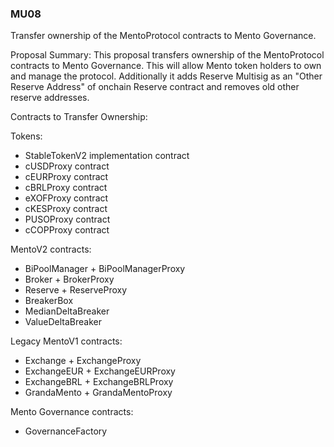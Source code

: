 ### MU08

Transfer ownership of the MentoProtocol contracts to Mento Governance.

Proposal Summary:
This proposal transfers ownership of the MentoProtocol contracts to Mento Governance. This will allow Mento token holders to own and manage the protocol. Additionally it adds Reserve Multisig as an "Other Reserve Address" of onchain Reserve contract and removes old other reserve addresses.

Contracts to Transfer Ownership:

Tokens:

- StableTokenV2 implementation contract
- cUSDProxy contract
- cEURProxy contract
- cBRLProxy contract
- eXOFProxy contract
- cKESProxy contract
- PUSOProxy contract
- cCOPProxy contract

MentoV2 contracts:

- BiPoolManager + BiPoolManagerProxy
- Broker + BrokerProxy
- Reserve + ReserveProxy
- BreakerBox
- MedianDeltaBreaker
- ValueDeltaBreaker

Legacy MentoV1 contracts:

- Exchange + ExchangeProxy
- ExchangeEUR + ExchangeEURProxy
- ExchangeBRL + ExchangeBRLProxy
- GrandaMento + GrandaMentoProxy

Mento Governance contracts:

- GovernanceFactory
